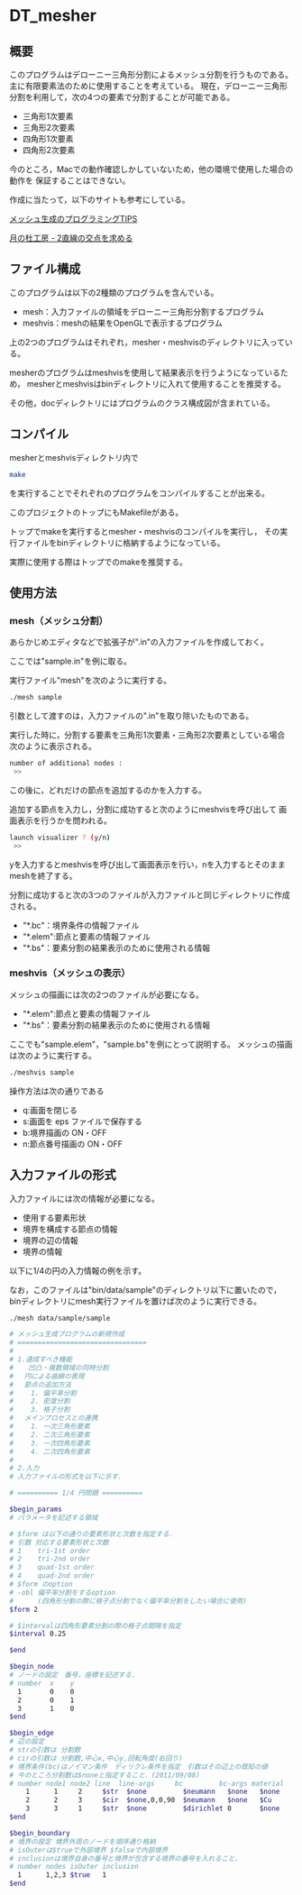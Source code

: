 # DT_mesher
## 概要
このプログラムはデローニー三角形分割によるメッシュ分割を行うものである。
主に有限要素法のために使用することを考えている。
現在，デローニー三角形分割を利用して，次の4つの要素で分割することが可能である。

* 三角形1次要素 
* 三角形2次要素
* 四角形1次要素 
* 四角形2次要素 

今のところ，Macでの動作確認しかしていないため，他の環境で使用した場合の動作を
保証することはできない。

作成に当たって，以下のサイトも参考にしている。

[メッシュ生成のプログラミングTIPS](http://mf-atelier.sakura.ne.jp/mf-atelier/modules/tips/index.php/program/algorithm/a1.html)

[月の杜工房 - 2直線の交点を求める](http://ums.futene.net/wiki/MESH/A5E1A5C3A5B7A5E5C0B8C0AEA4CEA5D7A5EDA5B0A5E9A5DFA5F3A5B054495053.html)

## ファイル構成
このプログラムは以下の2種類のプログラムを含んでいる。

* mesh：入力ファイルの領域をデローニー三角形分割するプログラム
* meshvis：meshの結果をOpenGLで表示するプログラム

上の2つのプログラムはそれぞれ，mesher・meshvisのディレクトリに入っている。

mesherのプログラムはmeshvisを使用して結果表示を行うようになっているため，
mesherとmeshvisはbinディレクトリに入れて使用することを推奨する。

その他，docディレクトリにはプログラムのクラス構成図が含まれている。

## コンパイル
mesherとmeshvisディレクトリ内で
```bash
make
```
を実行することでそれぞれのプログラムをコンパイルすることが出来る。

このプロジェクトのトップにもMakefileがある。

トップでmakeを実行するとmesher・meshvisのコンパイルを実行し，
その実行ファイルをbinディレクトリに格納するようになっている。

実際に使用する際はトップでのmakeを推奨する。

## 使用方法
### mesh（メッシュ分割）
あらかじめエディタなどで拡張子が".in"の入力ファイルを作成しておく。

ここでは"sample.in"を例に取る。

実行ファイル"mesh"を次のように実行する。

```bash
./mesh sample
```

引数として渡すのは，入力ファイルの".in"を取り除いたものである。

実行した時に，分割する要素を三角形1次要素・三角形2次要素としている場合
次のように表示される。

```bash
number of additional nodes : 
 >>
```

この後に，どれだけの節点を追加するのかを入力する。

追加する節点を入力し，分割に成功すると次のようにmeshvisを呼び出して
画面表示を行うかを問われる。

```bash
launch visualizer ? (y/n) 
 >>
```
yを入力するとmeshvisを呼び出して画面表示を行い，nを入力するとそのまま
meshを終了する。

分割に成功すると次の3つのファイルが入力ファイルと同じディレクトリに作成される。

* "*.bc"：境界条件の情報ファイル
* "*.elem":節点と要素の情報ファイル
* "*.bs"：要素分割の結果表示のために使用される情報

### meshvis（メッシュの表示）
メッシュの描画には次の2つのファイルが必要になる。
* "*.elem":節点と要素の情報ファイル
* "*.bs"：要素分割の結果表示のために使用される情報

ここでも"sample.elem"，"sample.bs"を例にとって説明する。
メッシュの描画は次のように実行する。

```bash
./meshvis sample
```

操作方法は次の通りである
* q:画面を閉じる
* s:画面を eps ファイルで保存する
* b:境界描画の ON・OFF
* n:節点番号描画の ON・OFF

## 入力ファイルの形式
入力ファイルには次の情報が必要になる。

* 使用する要素形状
* 境界を構成する節点の情報
* 境界の辺の情報
* 境界の情報

以下に1/4の円の入力情報の例を示す。

なお，このファイルは"bin/data/sample"のディレクトリ以下に置いたので，
binディレクトリにmesh実行ファイルを置けば次のように実行できる。

```bash
./mesh data/sample/sample
```

```bash
# メッシュ生成プログラムの新規作成
# ================================
#
# 1.達成すべき機能
#  　凹凸・複数領域の同時分割
# 　円による曲線の表現
# 　節点の追加方法
# 　　1. 偏平率分割
# 　　2. 密度分割
# 　　3. 格子分割
# 　メインプロセスとの連携
# 　　1. 一次三角形要素
# 　　2. 二次三角形要素
# 　　3. 一次四角形要素
# 　　4. 二次四角形要素
#
# 2.入力
# 入力ファイルの形式を以下に示す．

# ========== 1/4 円問題 ==========

$begin_params
# パラメータを記述する領域

# $form は以下の通りの要素形状と次数を指定する．
# 引数 対応する要素形状と次数
# 1    tri-1st order
# 2    tri-2nd order
# 3    quad-1st order
# 4    quad-2nd order
# $form のoption
# -obl 偏平率分割をするoption
#      (四角形分割の際に格子点分割でなく偏平率分割をしたい場合に使用)
$form 2

# $intervalは四角形要素分割の際の格子点間隔を指定
$interval 0.25

$end

$begin_node
# ノードの設定　番号，座標を記述する．
# number  x    y
  1       0    0  
  2       0    1 
  3       1    0 
$end

$begin_edge
# 辺の設定
# strの引数は 分割数
# cirの引数は 分割数,中心x,中心y,回転角度(右回り)
# 境界条件(bc)はノイマン条件　ディリクレ条件を指定　引数はその辺上の既知の値
# 今のところ分割数は$noneと指定すること．(2011/09/08)
# number node1 node2 line  line-args     bc         bc-args material
    1      1     2     $str  $none         $neumann   $none   $none
    2      2     3     $cir  $none,0,0,90  $neumann   $none   $Cu
    3      3     1     $str  $none         $dirichlet 0       $none
$end

$begin_boundary
# 境界の設定 境界外周のノードを順序通り格納
# isOuterは$trueで外部境界 $falseで内部境界
# inclusionは境界自身の番号と境界が包含する境界の番号を入れること．
# number nodes isOuter inclusion 
  1      1,2,3 $true   1
$end
